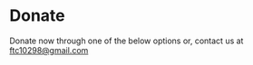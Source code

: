 # Donate

Donate now through one of the below options or, contact us at [ftc10298@gmail.com](mailto:ftc10298@gmail.com)
